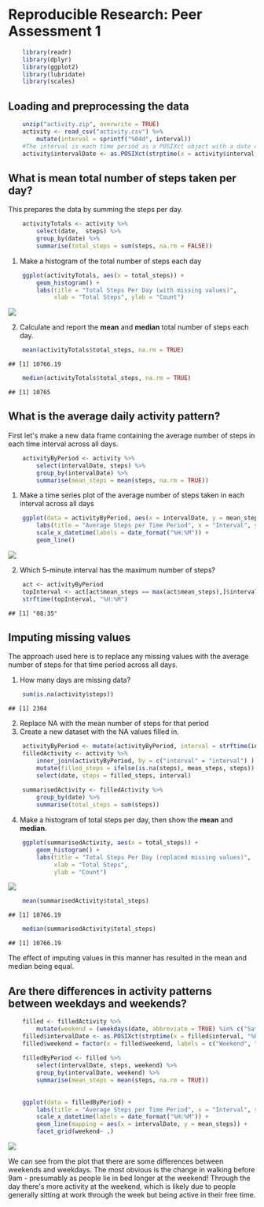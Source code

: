 # Reproducible Research: Peer Assessment 1


```r
    library(readr)
    library(dplyr)
    library(ggplot2)
    library(lubridate)
    library(scales)
```

## Loading and preprocessing the data

```r
    unzip("activity.zip", overwrite = TRUE)
    activity <- read_csv("activity.csv") %>% 
        mutate(interval = sprintf("%04d", interval))
    #The interval is each time period as a POSIXct object with a date of the current day
    activity$intervalDate <- as.POSIXct(strptime(x = activity$interval, "%H%M"))
```


## What is mean total number of steps taken per day?

This prepares the data by summing the steps per day.

```r
    activityTotals <- activity %>% 
        select(date,  steps) %>% 
        group_by(date) %>% 
        summarise(total_steps = sum(steps, na.rm = FALSE))
```

1. Make a histogram of the total number of steps each day

```r
    ggplot(activityTotals, aes(x = total_steps)) +
        geom_histogram() +
        labs(title = "Total Steps Per Day (with missing values)", 
             xlab = "Total Steps", ylab = "Count")
```

![](analysis_script_files/figure-html/dailyHistogram-1.png) 

2. Calculate and report the **mean** and **median** total number of steps each day.

```r
    mean(activityTotals$total_steps, na.rm = TRUE)
```

```
## [1] 10766.19
```

```r
    median(activityTotals$total_steps, na.rm = TRUE)
```

```
## [1] 10765
```

## What is the average daily activity pattern?
First let's make a new data frame containing the average number of steps in each time interval across all days.

```r
    activityByPeriod <- activity %>% 
        select(intervalDate, steps) %>% 
        group_by(intervalDate) %>% 
        summarise(mean_steps = mean(steps, na.rm = TRUE))
```

1. Make a time series plot of the average number of steps taken in each interval across all days

```r
    ggplot(data = activityByPeriod, aes(x = intervalDate, y = mean_steps)) + 
        labs(title = "Average Steps per Time Period", x = "Interval", y = "Average Steps") + 
        scale_x_datetime(labels = date_format("%H:%M")) + 
        geom_line()
```

![](analysis_script_files/figure-html/intervalPlot-1.png) 

2. Which 5-minute interval has the maximum number of steps?

```r
    act <- activityByPeriod
    topInterval <- act[act$mean_steps == max(act$mean_steps),]$intervalDate
    strftime(topInterval, "%H:%M")
```

```
## [1] "08:35"
```


## Imputing missing values
The approach used here is to replace any missing values with the average number of steps for that time period across all days.

1. How many days are missing data?

```r
    sum(is.na(activity$steps))
```

```
## [1] 2304
```

2. Replace NA with the mean number of steps for that period
3. Create a new dataset with the NA values filled in.

```r
    activityByPeriod <- mutate(activityByPeriod, interval = strftime(intervalDate, "%H%M"))
    filledActivity <- activity %>% 
        inner_join(activityByPeriod, by = c("interval" = "interval") ) %>% 
        mutate(filled_steps = ifelse(is.na(steps), mean_steps, steps)) %>% 
        select(date, steps = filled_steps, interval)
    
    summarisedActivity <- filledActivity %>% 
        group_by(date) %>% 
        summarise(total_steps = sum(steps))
```

4. Make a histogram of total steps per day, then show the **mean** and **median**.

```r
    ggplot(summarisedActivity, aes(x = total_steps)) +
        geom_histogram() +
        labs(title = "Total Steps Per Day (replaced missing values)", 
             xlab = "Total Steps", 
             ylab = "Count")
```

![](analysis_script_files/figure-html/filledHist-1.png) 

```r
    mean(summarisedActivity$total_steps)
```

```
## [1] 10766.19
```

```r
    median(summarisedActivity$total_steps)
```

```
## [1] 10766.19
```

The effect of imputing values in this manner has resulted in the mean and median being equal.

## Are there differences in activity patterns between weekdays and weekends?

```r
    filled <- filledActivity %>% 
        mutate(weekend = (weekdays(date, abbreviate = TRUE) %in% c("Sat", "Sun")))
    filled$intervalDate <- as.POSIXct(strptime(x = filled$interval, "%H%M"))      
    filled$weekend = factor(x = filled$weekend, labels = c("Weekend", "Weekday"), levels = c(TRUE, FALSE))
    
    filledByPeriod <- filled %>% 
        select(intervalDate, steps, weekend) %>% 
        group_by(intervalDate, weekend) %>% 
        summarise(mean_steps = mean(steps, na.rm = TRUE))            
        
    
    ggplot(data = filledByPeriod) + 
        labs(title = "Average Steps per Time Period", x = "Interval", y = "Average Steps") + 
        scale_x_datetime(labels = date_format("%H:%M")) + 
        geom_line(mapping = aes(x = intervalDate, y = mean_steps)) + 
        facet_grid(weekend~ .)
```

![](analysis_script_files/figure-html/weekdayPlot-1.png) 

We can see from the plot that there are some differences between weekends and weekdays. The most obvious is the change in walking before 9am - presumably as people lie in bed longer at the weekend! Through the day there's more activity at the weekend, which is likely due to people generally sitting at work through the week but being active in their free time.

